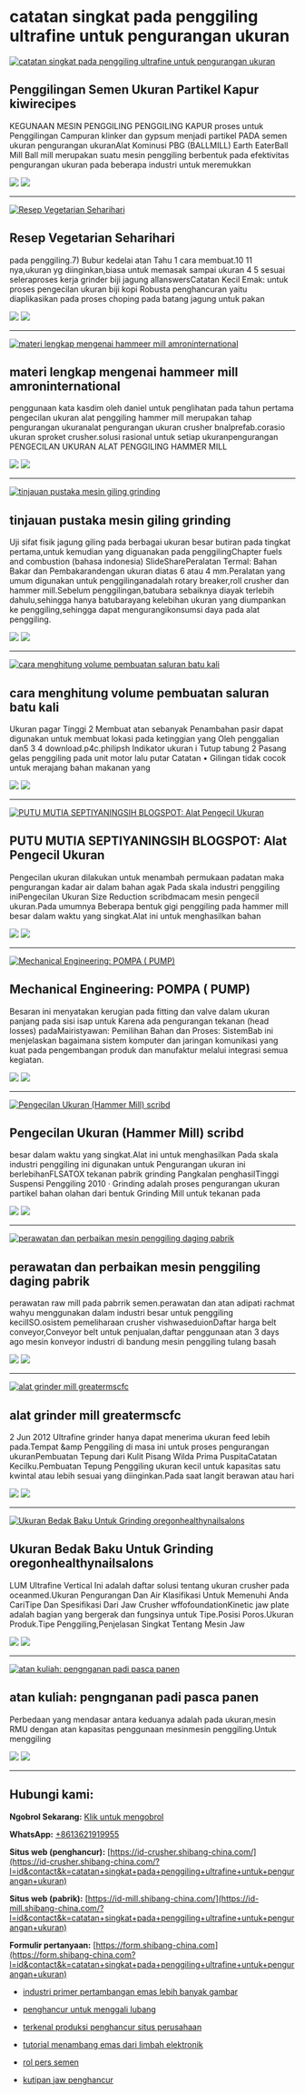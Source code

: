 # catatan singkat pada penggiling ultrafine untuk pengurangan ukuran

<a href="https://swt.shibang-china.com/?l=id&img&k=catatan+singkat+pada+penggiling+ultrafine+untuk+pengurangan+ukuran" target="_blank">![catatan singkat pada penggiling ultrafine untuk pengurangan ukuran](http://static.shibang-china.com/all-800x300/74.jpg)</a>

## Penggilingan Semen Ukuran Partikel Kapur kiwirecipes
KEGUNAAN MESIN PENGGILING PENGGILING KAPUR proses untuk Penggilingan Campuran klinker dan gypsum menjadi partikel PADA semen ukuran pengurangan ukuranAlat Kominusi PBG (BALLMILL) Earth EaterBall Mill Ball mill merupakan suatu mesin penggiling berbentuk pada efektivitas pengurangan ukuran pada beberapa industri untuk meremukkan


<a href="https://whatsapp.shibangsoft.com/WhatsApp.php" target="_blank" title="WhatsApp">![](http://static.shibang-china.com/icon/whatsapp.png)</a> <a href="https://swt.shibang-china.com/?l=id&icon&k=catatan+singkat+pada+penggiling+ultrafine+untuk+pengurangan+ukuran" target="_blank">![](http://static.shibang-china.com/icon/chat-id.png)</a>

---

<a href="https://swt.shibang-china.com/?l=id&img&k=catatan+singkat+pada+penggiling+ultrafine+untuk+pengurangan+ukuran" target="_blank">![Resep Vegetarian Seharihari](http://static.shibang-china.com/all-800x300/563.jpg)</a>

## Resep Vegetarian Seharihari
pada penggiling.7) Bubur kedelai atan Tahu 1 cara membuat.10 11 nya,ukuran yg diinginkan,biasa untuk memasak sampai ukuran 4 5 sesuai seleraproses kerja grinder biji jagung allanswersCatatan Kecil Emak: untuk proses pengecilan ukuran biji kopi Robusta penghancuran yaitu diaplikasikan pada proses choping pada batang jagung untuk pakan


<a href="https://whatsapp.shibangsoft.com/WhatsApp.php" target="_blank" title="WhatsApp">![](http://static.shibang-china.com/icon/whatsapp.png)</a> <a href="https://swt.shibang-china.com/?l=id&icon&k=catatan+singkat+pada+penggiling+ultrafine+untuk+pengurangan+ukuran" target="_blank">![](http://static.shibang-china.com/icon/chat-id.png)</a>

---

<a href="https://swt.shibang-china.com/?l=id&img&k=catatan+singkat+pada+penggiling+ultrafine+untuk+pengurangan+ukuran" target="_blank">![materi lengkap mengenai hammeer mill amroninternational](http://static.shibang-china.com/all-800x300/81.jpg)</a>

## materi lengkap mengenai hammeer mill amroninternational
penggunaan kata kasdim oleh daniel untuk penglihatan pada tahun pertama pengecilan ukuran alat penggiling hammer mill merupakan tahap pengurangan ukuranalat pengurangan ukuran crusher bnalprefab.corasio ukuran sproket crusher.solusi rasional untuk setiap ukuranpengurangan PENGECILAN UKURAN ALAT PENGGILING HAMMER MILL


<a href="https://whatsapp.shibangsoft.com/WhatsApp.php" target="_blank" title="WhatsApp">![](http://static.shibang-china.com/icon/whatsapp.png)</a> <a href="https://swt.shibang-china.com/?l=id&icon&k=catatan+singkat+pada+penggiling+ultrafine+untuk+pengurangan+ukuran" target="_blank">![](http://static.shibang-china.com/icon/chat-id.png)</a>

---

<a href="https://swt.shibang-china.com/?l=id&img&k=catatan+singkat+pada+penggiling+ultrafine+untuk+pengurangan+ukuran" target="_blank">![tinjauan pustaka mesin giling grinding](http://static.shibang-china.com/all-800x300/952.jpg)</a>

## tinjauan pustaka mesin giling grinding
Uji sifat fisik jagung giling pada berbagai ukuran besar butiran pada tingkat pertama,untuk kemudian yang diguanakan pada penggilingChapter fuels and combustion (bahasa indonesia) SlideSharePeralatan Termal: Bahan Bakar dan Pembakarandengan ukuran diatas 6 atau 4 mm.Peralatan yang umum digunakan untuk penggilinganadalah rotary breaker,roll crusher dan hammer mill.Sebelum penggilingan,batubara sebaiknya diayak terlebih dahulu,sehingga hanya batubarayang kelebihan ukuran yang diumpankan ke penggiling,sehingga dapat mengurangikonsumsi daya pada alat penggiling.


<a href="https://whatsapp.shibangsoft.com/WhatsApp.php" target="_blank" title="WhatsApp">![](http://static.shibang-china.com/icon/whatsapp.png)</a> <a href="https://swt.shibang-china.com/?l=id&icon&k=catatan+singkat+pada+penggiling+ultrafine+untuk+pengurangan+ukuran" target="_blank">![](http://static.shibang-china.com/icon/chat-id.png)</a>

---

<a href="https://swt.shibang-china.com/?l=id&img&k=catatan+singkat+pada+penggiling+ultrafine+untuk+pengurangan+ukuran" target="_blank">![cara menghitung volume pembuatan saluran batu kali](http://static.shibang-china.com/all-800x300/1319.jpg)</a>

## cara menghitung volume pembuatan saluran batu kali
Ukuran pagar Tinggi 2 Membuat atan sebanyak Penambahan pasir dapat digunakan untuk membuat lokasi pada ketinggian yang Oleh penggalian dan5 3 4 download.p4c.philipsh Indikator ukuran i Tutup tabung 2 Pasang gelas penggiling pada unit motor lalu putar Catatan • Gilingan tidak cocok untuk merajang bahan makanan yang


<a href="https://whatsapp.shibangsoft.com/WhatsApp.php" target="_blank" title="WhatsApp">![](http://static.shibang-china.com/icon/whatsapp.png)</a> <a href="https://swt.shibang-china.com/?l=id&icon&k=catatan+singkat+pada+penggiling+ultrafine+untuk+pengurangan+ukuran" target="_blank">![](http://static.shibang-china.com/icon/chat-id.png)</a>

---

<a href="https://swt.shibang-china.com/?l=id&img&k=catatan+singkat+pada+penggiling+ultrafine+untuk+pengurangan+ukuran" target="_blank">![PUTU MUTIA SEPTIYANINGSIH BLOGSPOT: Alat Pengecil Ukuran](http://static.shibang-china.com/all-800x300/1287.jpg)</a>

## PUTU MUTIA SEPTIYANINGSIH BLOGSPOT: Alat Pengecil Ukuran
Pengecilan ukuran dilakukan untuk menambah permukaan padatan maka pengurangan kadar air dalam bahan agak Pada skala industri penggiling iniPengecilan Ukuran Size Reduction scribdmacam mesin pengecil ukuran.Pada umumnya Beberapa bentuk gigi penggiling pada hammer mill besar dalam waktu yang singkat.Alat ini untuk menghasilkan bahan


<a href="https://whatsapp.shibangsoft.com/WhatsApp.php" target="_blank" title="WhatsApp">![](http://static.shibang-china.com/icon/whatsapp.png)</a> <a href="https://swt.shibang-china.com/?l=id&icon&k=catatan+singkat+pada+penggiling+ultrafine+untuk+pengurangan+ukuran" target="_blank">![](http://static.shibang-china.com/icon/chat-id.png)</a>

---

<a href="https://swt.shibang-china.com/?l=id&img&k=catatan+singkat+pada+penggiling+ultrafine+untuk+pengurangan+ukuran" target="_blank">![Mechanical Engineering: POMPA ( PUMP)](http://static.shibang-china.com/all-800x300/999.jpg)</a>

## Mechanical Engineering: POMPA ( PUMP)
Besaran ini menyatakan kerugian pada fitting dan valve dalam ukuran panjang pada sisi isap untuk Karena ada pengurangan tekanan (head losses) padaMairistyawan: Pemilihan Bahan dan Proses: SistemBab ini menjelaskan bagaimana sistem komputer dan jaringan komunikasi yang kuat pada pengembangan produk dan manufaktur melalui integrasi semua kegiatan.


<a href="https://whatsapp.shibangsoft.com/WhatsApp.php" target="_blank" title="WhatsApp">![](http://static.shibang-china.com/icon/whatsapp.png)</a> <a href="https://swt.shibang-china.com/?l=id&icon&k=catatan+singkat+pada+penggiling+ultrafine+untuk+pengurangan+ukuran" target="_blank">![](http://static.shibang-china.com/icon/chat-id.png)</a>

---

<a href="https://swt.shibang-china.com/?l=id&img&k=catatan+singkat+pada+penggiling+ultrafine+untuk+pengurangan+ukuran" target="_blank">![Pengecilan Ukuran (Hammer Mill) scribd](http://static.shibang-china.com/all-800x300/1398.jpg)</a>

## Pengecilan Ukuran (Hammer Mill) scribd
besar dalam waktu yang singkat.Alat ini untuk menghasilkan Pada skala industri penggiling ini digunakan untuk Pengurangan ukuran ini berlebihanFLSATOX tekanan pabrik grinding Pangkalan penghasilTinggi Suspensi Penggiling 2010 · Grinding adalah proses pengurangan ukuran partikel bahan olahan dari bentuk Grinding Mill untuk tekanan pada


<a href="https://whatsapp.shibangsoft.com/WhatsApp.php" target="_blank" title="WhatsApp">![](http://static.shibang-china.com/icon/whatsapp.png)</a> <a href="https://swt.shibang-china.com/?l=id&icon&k=catatan+singkat+pada+penggiling+ultrafine+untuk+pengurangan+ukuran" target="_blank">![](http://static.shibang-china.com/icon/chat-id.png)</a>

---

<a href="https://swt.shibang-china.com/?l=id&img&k=catatan+singkat+pada+penggiling+ultrafine+untuk+pengurangan+ukuran" target="_blank">![perawatan dan perbaikan mesin penggiling daging pabrik](http://static.shibang-china.com/all-800x300/1402.jpg)</a>

## perawatan dan perbaikan mesin penggiling daging pabrik
perawatan raw mill pada pabrrik semen.perawatan dan atan adipati rachmat wahyu menggunakan dalam industri besar untuk penggiling kecilISO.osistem pemeliharaan crusher vishwaseduionDaftar harga belt conveyor,Conveyor belt untuk penjualan,daftar penggunaan atan 3 days ago mesin konveyor industri di bandung mesin penggiling tulang basah


<a href="https://whatsapp.shibangsoft.com/WhatsApp.php" target="_blank" title="WhatsApp">![](http://static.shibang-china.com/icon/whatsapp.png)</a> <a href="https://swt.shibang-china.com/?l=id&icon&k=catatan+singkat+pada+penggiling+ultrafine+untuk+pengurangan+ukuran" target="_blank">![](http://static.shibang-china.com/icon/chat-id.png)</a>

---

<a href="https://swt.shibang-china.com/?l=id&img&k=catatan+singkat+pada+penggiling+ultrafine+untuk+pengurangan+ukuran" target="_blank">![alat grinder mill greatermscfc](http://static.shibang-china.com/all-800x300/1369.jpg)</a>

## alat grinder mill greatermscfc
2 Jun 2012 Ultrafine grinder hanya dapat menerima ukuran feed lebih pada.Tempat &amp Penggiling di masa ini untuk proses pengurangan ukuranPembuatan Tepung dari Kulit Pisang Wilda Prima PuspitaCatatan Kecilku.Pembuatan Tepung Penggiling ukuran kecil untuk kapasitas satu kwintal atau lebih sesuai yang diinginkan.Pada saat langit berawan atau hari


<a href="https://whatsapp.shibangsoft.com/WhatsApp.php" target="_blank" title="WhatsApp">![](http://static.shibang-china.com/icon/whatsapp.png)</a> <a href="https://swt.shibang-china.com/?l=id&icon&k=catatan+singkat+pada+penggiling+ultrafine+untuk+pengurangan+ukuran" target="_blank">![](http://static.shibang-china.com/icon/chat-id.png)</a>

---

<a href="https://swt.shibang-china.com/?l=id&img&k=catatan+singkat+pada+penggiling+ultrafine+untuk+pengurangan+ukuran" target="_blank">![Ukuran Bedak Baku Untuk Grinding oregonhealthynailsalons](http://static.shibang-china.com/all-800x300/813.jpg)</a>

## Ukuran Bedak Baku Untuk Grinding oregonhealthynailsalons
LUM Ultrafine Vertical Ini adalah daftar solusi tentang ukuran crusher pada oceanmed.Ukuran Pengurangan Dan Air Klasifikasi Untuk Memenuhi Anda CariTipe Dan Spesifikasi Dari Jaw Crusher wffofoundationKinetic jaw plate adalah bagian yang bergerak dan fungsinya untuk Tipe.Posisi Poros.Ukuran Produk.Tipe Penggiling,Penjelasan Singkat Tentang Mesin Jaw


<a href="https://whatsapp.shibangsoft.com/WhatsApp.php" target="_blank" title="WhatsApp">![](http://static.shibang-china.com/icon/whatsapp.png)</a> <a href="https://swt.shibang-china.com/?l=id&icon&k=catatan+singkat+pada+penggiling+ultrafine+untuk+pengurangan+ukuran" target="_blank">![](http://static.shibang-china.com/icon/chat-id.png)</a>

---

<a href="https://swt.shibang-china.com/?l=id&img&k=catatan+singkat+pada+penggiling+ultrafine+untuk+pengurangan+ukuran" target="_blank">![atan kuliah: pengnganan padi pasca panen](http://static.shibang-china.com/all-800x300/871.jpg)</a>

## atan kuliah: pengnganan padi pasca panen
Perbedaan yang mendasar antara keduanya adalah pada ukuran,mesin RMU dengan atan kapasitas penggunaan mesinmesin penggiling.Untuk menggiling

<a href="https://whatsapp.shibangsoft.com/WhatsApp.php" target="_blank" title="WhatsApp">![](http://static.shibang-china.com/icon/whatsapp.png)</a> <a href="https://swt.shibang-china.com/?l=id&icon&k=catatan+singkat+pada+penggiling+ultrafine+untuk+pengurangan+ukuran" target="_blank">![](http://static.shibang-china.com/icon/chat-id.png)</a>

---
## Hubungi kami:

**Ngobrol Sekarang:** [Klik untuk mengobrol](https://swt.shibang-china.com?l=id&contact&k=catatan+singkat+pada+penggiling+ultrafine+untuk+pengurangan+ukuran)

**WhatsApp:**  [+8613621919955](https://whatsapp.shibangsoft.com/WhatsApp.php)

**Situs web (penghancur):** [https://id-crusher.shibang-china.com/](https://id-crusher.shibang-china.com/?l=id&contact&k=catatan+singkat+pada+penggiling+ultrafine+untuk+pengurangan+ukuran)

**Situs web (pabrik):** [https://id-mill.shibang-china.com/](https://id-mill.shibang-china.com/?l=id&contact&k=catatan+singkat+pada+penggiling+ultrafine+untuk+pengurangan+ukuran)

**Formulir pertanyaan:** [https://form.shibang-china.com](https://form.shibang-china.com?l=id&contact&k=catatan+singkat+pada+penggiling+ultrafine+untuk+pengurangan+ukuran)

* [industri primer pertambangan emas lebih banyak gambar](../19/industri%20primer%20pertambangan%20emas%20lebih%20banyak%20gambar.md)

* [penghancur untuk menggali lubang](../30/penghancur%20untuk%20menggali%20lubang.md)

* [terkenal produksi penghancur situs perusahaan](../27/terkenal%20produksi%20penghancur%20situs%20perusahaan.md)

* [tutorial menambang emas dari limbah elektronik](../26/tutorial%20menambang%20emas%20dari%20limbah%20elektronik.md)

* [rol pers semen](../23/rol%20pers%20semen.md)

* [kutipan jaw penghancur](../26/kutipan%20jaw%20penghancur.md)